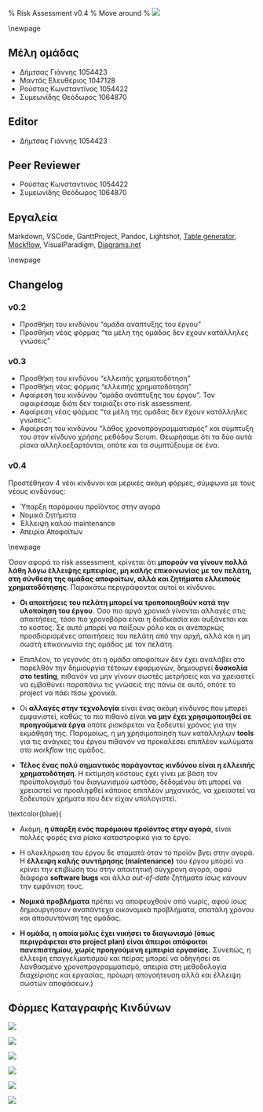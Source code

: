% Risk Assessment v0.4
% Move around
% ![](images/Logo.jpg)

\newpage

## Μέλη ομάδας
* Δήμτσας Γιάννης 1054423
* Μαντάς Ελευθέριος 1047128
* Ρούστας Κωνσταντίνος 1054422
* Συμεωνίδης Θεόδωρος 1064870

## Editor
* Δήμτσας Γιάννης 1054423

## Peer Reviewer
* Ρούστας Κωνσταντινος 1054422
* Συμεωνίδης Θεόδωρος 1064870

## Εργαλεία
Markdown, VSCode, GanttProject, Pandoc, Lightshot, [Table generator](https://www.tablesgenerator.com/), [Mockflow](https://www.mockflow.com/), VisualParadigm, [Diagrams.net](https://app.diagrams.net/)

\newpage

## Changelog
### v0.2 
* Προσθήκη του κινδύνου “ομάδα ανάπτυξης του έργου”
* Προσθήκη νέας φόρμας “τα μέλη της ομάδας δεν έχουν κατάλληλες γνώσεις”

### v0.3
* Προσθήκη του κινδύνου “ελλειπής χρηματοδότηση”
* Προσθήκη νέας φόρμας “ελλειπής χρηματοδότηση”
* Αφαίρεση του κινδύνου “ομάδα ανάπτυξης του έργου”. Τον αφαιρέσαμε διότι δεν ταιριάζει στο risk assessment.
* Αφαίρεση νέας φόρμας “τα μέλη της ομάδας δεν έχουν κατάλληλες γνώσεις”.
* Αφαίρεση του κινδύνου “λάθος χρονοπρογραμματισμός” και σύμπτυξη του στον κίνδυνο χρήσης μεθόδου Scrum. Θεωρήσαμε ότι τα δύο αυτά ρίσκα αλληλοεξαρτόνται, οπότε και τα συμπτύξουμε σε ένα.

### v0.4
Προστέθηκαν 4 νέοι κίνδυνοι και μερικές ακόμη φόρμες, σύμφωνα με τους νέους κινδύνους:
* Ύπαρξη παρόμοιου προϊόντος στην αγορά
* Νομικά ζητήματα
* Έλλειψη καλού maintenance
* Απειρία Αποφοίτων

\newpage

Όσον αφορά το risk assessment, κρίνεται ότι **μπορούν να γίνουν πολλά λάθη λόγω έλλειψης εμπειρίας, μη καλής επικοινωνίας με τον πελάτη, στη σύνθεση της ομάδας αποφοίτων, αλλά και ζητήματα ελλειπούς χρηματοδότησης**. Παρακάτω περιγράφονται αυτοί οι κίνδυνοι.

* **Oι απαιτήσεις του πελάτη μπορεί να τροποποιηθούν κατά την υλοποίηση του έργου**. Όσο πιο αργά χρονικά γίνονται αλλαγές στις απαιτήσεις, τόσο πιο χρονοβόρα είναι η διαδικασία και αυξάνεται και το κόστος. Σε αυτό μπορεί να παίξουν ρόλο και οι ανεπαρκώς προσδιορισμένες απαιτήσεις του πελάτη από την αρχή, αλλά και η μη σωστή επικοινωνία της ομάδας με τον πελάτη.

* Επιπλέον, το γεγονός ότι η ομάδα αποφοίτων δεν έχει αναλάβει στο παρελθόν την δημιουργία τέτοιων εφαρμογών, δημιουργεί **δυσκολία στο testing**, πιθανόν να μην γίνουν σωστές μετρήσεις και να χρειαστεί να εμβαθύνει παραπάνω τις γνώσεις της πάνω σε αυτό, οπότε το project να πάει πίσω χρονικά.

* Οι **αλλαγές στην τεχνολογία** είναι ένας ακόμη κίνδυνος που μπορεί εμφανιστεί, καθώς το πιο πιθανό είναι **να μην έχει χρησιμοποιηθεί σε προηγούμενα έργα** οπότε ρισκάρεται να ξοδευτεί χρόνος για την εκμάθησή της. Παρομοίως, η μη χρησιμοποίηση των κατάλληλων **tools** για τις ανάγκες του έργου πιθανόν να προκαλέσει επιπλέον κωλύματα στο *workflow* της ομάδος.

* **Τέλος ένας πολύ σημαντικός παράγοντας κινδύνου είναι η ελλειπής χρηματοδότηση**. Η εκτίμηση κόστους έχει γίνει με βάση τον προϋπολογισμό του διαγωνισμού ωστόσο, δεδομένου ότι μπορεί να χρειαστεί να προσληφθεί κάποιος επιπλέον μηχανικός, να χρειαστεί να ξοδευτούν χρήματα που δεν είχαν υπολογιστεί. 

\textcolor{blue}{
    
* Ακόμη, **η ύπαρξη ενός παρόμοιου προϊόντος στην αγορά**, είναι πολλές φορές ένα ρίσκο καταστροφικό για το έργο. 

* Η ολοκλήρωση του έργου δε σταματά όταν το προϊόν βγει στην αγορά. Η **έλλειψη καλής συντήρησης (maintenance)** του έργου μπορεί να κρίνει την επιβίωση του στην απαιτητική σύγχρονη αγορά, αφού διάφορα **software bugs** και άλλα *out-of-date* ζητήματα ίσως κάνουν την εμφάνιση τους.

* **Νομικά προβλήματα** πρέπει να αποφευχθούν από νωρίς, αφού ίσως δημιουργήσουν αναπάντεχα οικονομικά προβλήματα, σπατάλη χρόνου και αποσυντόνιση της ομάδας. 

* **Η ομάδα, η οποία μόλις έχει νικήσει το διαγωνισμό (όπως περιγράφεται στο project plan) είναι άπειροι απόφοιτοι πανεπιστημίου, χωρίς προηγούμενη εμπειρία εργασίας.** Συνεπώς, η έλλειψη επαγγελματισμού και πείρας μπορεί να οδηγήσει σε λανθασμένο χρονοπρογραμματισμό, απειρία στη μεθοδολογία διαχείρισης και εργασίας, πρόωρη απογοήτευση αλλά και έλλειψη σωστών αποφάσεων.}

## Φόρμες Καταγραφής Κινδύνων

![](images/Risk-assessment-Form-Scheduling.png)


![](images/Risk-assessment-Form-Client.png)


![](images/Risk-assessment-Form-Testing.png)


![](images/Risk-assessment-Form-Xrimatodotisi.png)


![](images/Risk-assessment-Form-Knowledge.png)


![](images/Risk-assessment-Form-nomika.png)
